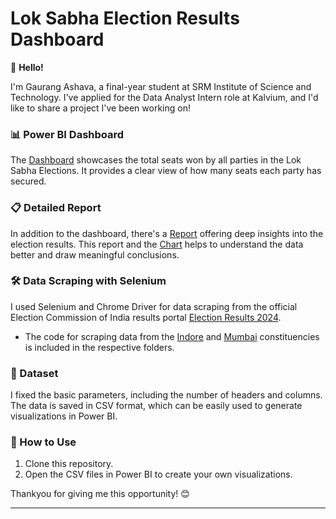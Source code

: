 # Lok Sabha Election Results Dashboard

👋 **Hello!**

I'm Gaurang Ashava, a final-year student at SRM Institute of Science and Technology. I've applied for the Data Analyst Intern role at Kalvium, and I'd like to share a project I've been working on!

### 📊 Power BI Dashboard

The <a href="Dashboard.pbit">Dashboard</a> showcases the total seats won by all parties in the Lok Sabha Elections. It provides a clear view of how many seats each party has secured.

### 📋 Detailed Report

In addition to the dashboard, there's a <a href="2024 Lok Sabha Election Results Report.pdf">Report</a> offering deep insights into the election results. This report and the <a href = "chart.pdf">Chart</a> helps to understand the data better and draw meaningful conclusions.

### 🛠️ Data Scraping with Selenium

I used Selenium and Chrome Driver for data scraping from the official Election Commission of India results portal [Election Results 2024](https://results.eci.gov.in/PcResultGenJune2024/index.htm).

- The code for scraping data from the <a href="indore results">Indore</a> and <a href ="mumbai results">Mumbai</a> constituencies is included in the respective folders.

### 📁 Dataset

I fixed the basic parameters, including the number of headers and columns. The data is saved in CSV format, which can be easily used to generate visualizations in Power BI.


### 🚀 How to Use

1. Clone this repository.
2. Open the CSV files in Power BI to create your own visualizations.

Thankyou for giving me this opportunity! 😊

---
